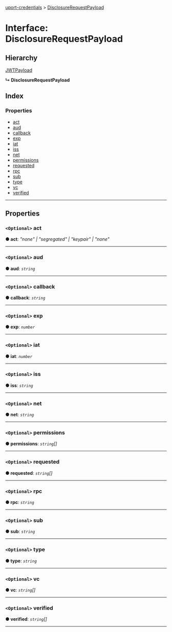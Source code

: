 [uport-credentials](../README.md) > [DisclosureRequestPayload](../interfaces/disclosurerequestpayload.md)

# Interface: DisclosureRequestPayload

## Hierarchy

 [JWTPayload](jwtpayload.md)

**↳ DisclosureRequestPayload**

## Index

### Properties

* [act](disclosurerequestpayload.md#act)
* [aud](disclosurerequestpayload.md#aud)
* [callback](disclosurerequestpayload.md#callback)
* [exp](disclosurerequestpayload.md#exp)
* [iat](disclosurerequestpayload.md#iat)
* [iss](disclosurerequestpayload.md#iss)
* [net](disclosurerequestpayload.md#net)
* [permissions](disclosurerequestpayload.md#permissions)
* [requested](disclosurerequestpayload.md#requested)
* [rpc](disclosurerequestpayload.md#rpc)
* [sub](disclosurerequestpayload.md#sub)
* [type](disclosurerequestpayload.md#type)
* [vc](disclosurerequestpayload.md#vc)
* [verified](disclosurerequestpayload.md#verified)

---

## Properties

<a id="act"></a>

### `<Optional>` act

**● act**: *"none" \| "segregated" \| "keypair" \| "none"*

___
<a id="aud"></a>

### `<Optional>` aud

**● aud**: *`string`*

___
<a id="callback"></a>

### `<Optional>` callback

**● callback**: *`string`*

___
<a id="exp"></a>

### `<Optional>` exp

**● exp**: *`number`*

___
<a id="iat"></a>

### `<Optional>` iat

**● iat**: *`number`*

___
<a id="iss"></a>

### `<Optional>` iss

**● iss**: *`string`*

___
<a id="net"></a>

### `<Optional>` net

**● net**: *`string`*

___
<a id="permissions"></a>

### `<Optional>` permissions

**● permissions**: *`string`[]*

___
<a id="requested"></a>

### `<Optional>` requested

**● requested**: *`string`[]*

___
<a id="rpc"></a>

### `<Optional>` rpc

**● rpc**: *`string`*

___
<a id="sub"></a>

### `<Optional>` sub

**● sub**: *`string`*

___
<a id="type"></a>

### `<Optional>` type

**● type**: *`string`*

___
<a id="vc"></a>

### `<Optional>` vc

**● vc**: *`string`[]*

___
<a id="verified"></a>

### `<Optional>` verified

**● verified**: *`string`[]*

___

